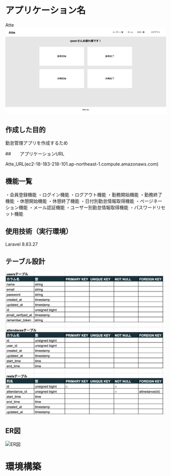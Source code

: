 # アプリケーション名

Atte
![トップページ](https://github.com/YutaTomatsu/Atte/blob/main/%E3%83%88%E3%83%83%E3%83%95%E3%82%9A%E7%94%BB%E9%9D%A2.png?raw=true)

## 作成した目的

勤怠管理アプリを作成するため

##　　アプリケーションURL

Atte_URL(ec2-18-183-218-101.ap-northeast-1.compute.amazonaws.com)

## 機能一覧

・会員登録機能
・ログイン機能
・ログアウト機能
・勤務開始機能
・勤務終了機能
・休憩開始機能
・休憩終了機能
・日付別勤怠情報取得機能
・ページネーション機能
・メール認証機能
・ユーザー別勤怠情報取得機能
・パスワードリセット機能

## 使用技術（実行環境）

Laravel 8.83.27

## テーブル設計
![テーブル設計](https://github.com/YutaTomatsu/Atte/blob/main/%E3%83%86%E3%83%BC%E3%83%95%E3%82%99%E3%83%AB%E8%A8%AD%E8%A8%88.png?raw=true)

## ER図
![ER図](https://github.com/YutaTomatsu/Atte/blob/main/ER%E5%9B%B3.png?raw=true)

# 環境構築

